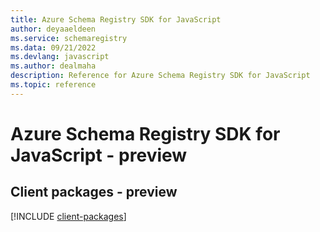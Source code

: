 ```yaml
---
title: Azure Schema Registry SDK for JavaScript
author: deyaaeldeen
ms.service: schemaregistry
ms.data: 09/21/2022
ms.devlang: javascript
ms.author: dealmaha
description: Reference for Azure Schema Registry SDK for JavaScript
ms.topic: reference
---
```

# Azure Schema Registry SDK for JavaScript - preview

## Client packages - preview
[!INCLUDE [client-packages](schema-registry-client-index.md)]